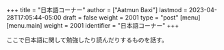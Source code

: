 +++
title = "日本語コーナー"
author = ["Aatmun Baxi"]
lastmod = 2023-04-28T17:05:44-05:00
draft = false
weight = 2001
type = "post"
[menu]
  [menu.main]
    weight = 2001
    identifier = "日本語コーナー"
+++

ここで日本語に関して勉強したり読んだりするものを話す。

